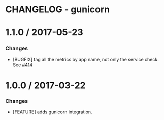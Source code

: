 # CHANGELOG - gunicorn

1.1.0 / 2017-05-23
==================

### Changes

* [BUGFIX] tag all the metrics by app name, not only the service check. See [#414]

1.0.0 / 2017-03-22
==================

### Changes

* [FEATURE] adds gunicorn integration.

[#414]: https://github.com/DataDog/integrations-core/issues/414

[#414]: https://github.com/DataDog/integrations-core/issues/414
